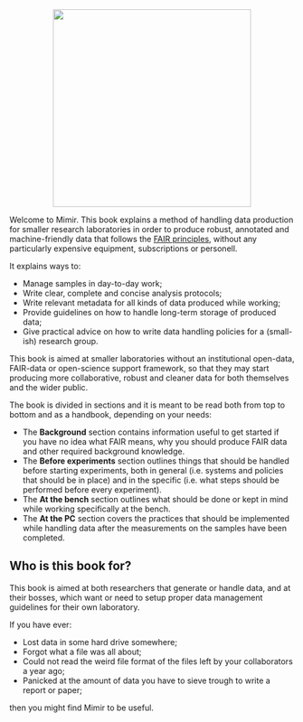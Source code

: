 
<div align="center">
<img src="https://github.com/MrHedmad/mimir/blob/main/resources/images/mimir_flat.png?raw=true" width="350">
</div>

Welcome to Mimir.
This book explains a method of handling data production for smaller research laboratories in order to produce robust, annotated and machine-friendly data that follows the [FAIR principles](https://go-fair.org/fair-principles/), without any particularly expensive equipment, subscriptions or personell.

It explains ways to:
- Manage samples in day-to-day work;
- Write clear, complete and concise analysis protocols;
- Write relevant metadata for all kinds of data produced while working;
- Provide guidelines on how to handle long-term storage of produced data;
- Give practical advice on how to write data handling policies for a (small-ish) research group.

This book is aimed at smaller laboratories without an institutional open-data, FAIR-data or open-science support framework, so that they may start producing more collaborative, robust and cleaner data for both themselves and the wider public.

The book is divided in sections and it is meant to be read both from top to bottom and as a handbook, depending on your needs:
- The **Background** section contains information useful to get started if you have no idea what FAIR means, why you should produce FAIR data and other required background knowledge.
- The **Before experiments** section outlines things that should be handled before starting experiments, both in general (i.e. systems and policies that should be in place) and in the specific (i.e. what steps should be performed before every experiment).
- The **At the bench** section outlines what should be done or kept in mind while working specifically at the bench.
- The **At the PC** section covers the practices that should be implemented while handling data after the measurements on the samples have been completed.


## Who is this book for?
This book is aimed at both researchers that generate or handle data, and at their bosses, which want or need to setup proper data management guidelines for their own laboratory.

If you have ever:
- Lost data in some hard drive somewhere;
- Forgot what a file was all about;
- Could not read the weird file format of the files left by your collaborators a year ago;
- Panicked at the amount of data you have to sieve trough to write a report or paper;

then you might find Mimir to be useful.
